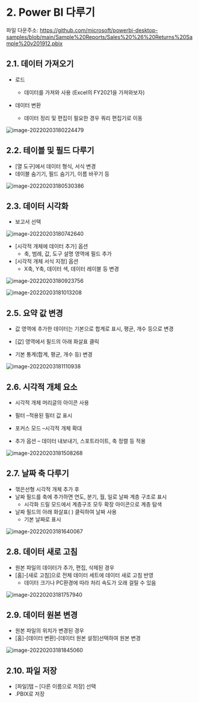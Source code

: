 # 2. Power BI 다루기

파일 다운주소: https://github.com/microsoft/powerbi-desktop-samples/blob/main/Sample%20Reports/Sales%20%26%20Returns%20Sample%20v201912.pbix

## 2.1. 데이터 가져오기

- 로드

  - 데이터를 가져와 사용 (Excel의 FY2021을 가져와보자)

- 데이터 변환

  - 데이터 정리 및 편집이 필요한 경우 쿼리 편집기로 이동

  

![image-20220203180224479](image.assets/image-20220203180224479.png)

## 2.2. 테이블 및 필드 다루기

- [열 도구]에서 데이터 형식, 서식 변경
- 데이블 숨기기, 필드 숨기기, 이름 바꾸기 등

![image-20220203180530386](image.assets/image-20220203180530386.png)

## 2.3. 데이터 시각화

- 보고서 선택

![image-20220203180742640](image.assets/image-20220203180742640.png)

- [시각적 개체에 데이터 추가] 옵션
  - 축, 범례, 값, 도구 설명 영역에 필드 추가
- [시각적 개체 서식 지정] 옵션
  - X축, Y축, 데이터 색, 데이터 레이블 등 변경

![image-20220203180923756](image.assets/image-20220203180923756.png)

![image-20220203181013208](image.assets/image-20220203181013208.png)

## 2.5. 요약 값 변경

- 값 영역에 추가한 데이터는 기본으로 합계로 표시, 평균, 개수 등으로 변경

- [값] 영역에서 필드의 아래 화살표 클릭
- 기본 통계(합계, 평균, 개수 등) 변경

![image-20220203181110938](image.assets/image-20220203181110938.png)

## 2.6. 시각적 개체 요소

- 시각적 개체 머리글의 아이콘 사용 

- 필터 –적용된 필터 값 표시 
- 포커스 모드 –시각적 개체 확대 
- 추가 옵션 – 데이터 내보내기, 스포트라이트, 축 정렬 등 적용

![image-20220203181508268](image.assets/image-20220203181508268.png)

## 2.7. 날짜 축 다루기

- 꺾은선형 시각적 개체 추가 후 
- 날짜 필드를 축에 추가하면 연도, 분기, 월, 일로 날짜 계층 구조로 표시 
  - 시각화 드릴 모드에서 계층구조 모두 확장 아이콘으로 계층 탐색 
- 날짜 필드의 아래 화살표( ) 클릭하여 날짜 사용 
  - 기본 날짜로 표시

![image-20220203181640067](image.assets/image-20220203181640067.png)

## 2.8. 데이터 새로 고침

- 원본 파일의 데이터가 추가, 편집, 삭제된 경우 
- [홈]-[새로 고침]으로 전체 데이터 세트에 데이터 새로 고침 반영 
  - 데이터 크기나 PC환경에 따라 처리 속도가 오래 걸릴 수 있음

![image-20220203181757940](image.assets/image-20220203181757940.png)

## 2.9. 데이터 원본 변경

- 원본 파일의 위치가 변경된 경우 
- [홈]-[데이터 변환]-[데이터 원본 설정]선택하여 원본 변경

![image-20220203181845060](image.assets/image-20220203181845060.png)

## 2.10. 파일 저장

- [파일]탭 – [다른 이름으로 저장] 선택 
- .PBIX로 저장

